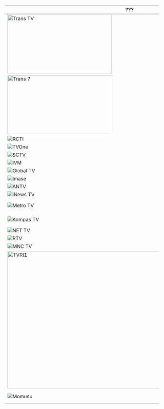 ??? | ???
-- | --
<img width="342" height="192" alt="Trans TV" src="https://github.com/user-attachments/assets/c7112a49-67bc-4273-bb36-47161e685322" /> | Trans TV
<img width="343" height="193" alt="Trans 7" src="https://github.com/user-attachments/assets/52a6586c-00b6-475c-80a0-00af2af5bcdd" /> | Trans 7
![RCTI](https://github.com/user-attachments/assets/01246e3d-aaf7-4a96-839a-e7ee86c1c064) | RCTI
![TVOne](https://github.com/user-attachments/assets/4ee2932f-4c53-4ab1-b418-23c82886922c) | tvOne
![SCTV](https://github.com/user-attachments/assets/e5fb8f63-02fe-4f5e-a00f-99e3acd51c51) | SCTV
![IVM](https://github.com/user-attachments/assets/053cd27d-4a0b-4b10-832e-07d275c49f22) | Indosiar
![Global TV](https://github.com/user-attachments/assets/260831d5-ed11-44f8-b180-23309e30af16) | GTV
![[Imase](https://store.imase-official.com/cdn/shop/files/ogp_imase.png?v=1712642872)](https://store.imase-official.com/cdn/shop/files/ogp_imase.png?v=1712642872) | Imase
![ANTV](https://github.com/user-attachments/assets/1056a607-970d-462e-b44b-29bd0ab5f3dc) | ANTV
![iNews TV](https://github.com/user-attachments/assets/2ab4c0fb-155c-4d5c-9225-eba0786796ab) | iNews
![Metro TV](https://github.com/user-attachments/assets/4223c0eb-6d45-4a93-bf87-89dda734a8c8) | Metro TV
![Kompas TV](https://github.com/user-attachments/assets/d55a42b9-bda9-4b28-86ba-fed97a774398) | Kompas TV
![NET TV](https://github.com/user-attachments/assets/e577bfd1-c7c8-4eed-8835-079af3504236) | MDTV
![RTV](https://github.com/user-attachments/assets/3964179d-6ce5-49ee-855a-756cf05b9860) | RTV
![MNC TV](https://github.com/user-attachments/assets/5332ec63-959a-4006-ad98-509ea497e483) | MNCTV
<img width="800" height="450" alt="TVRI1" src="https://github.com/user-attachments/assets/ff593d92-9ba9-4c55-8ee1-01c851adf877" /> | TVRI Nasional
![Momusu](https://github.com/user-attachments/assets/fa3dc528-5b23-4a20-b831-b970102b63f5) | Morning Musume
